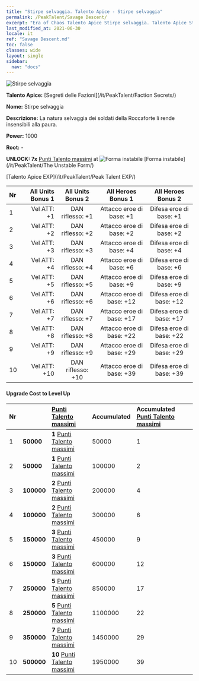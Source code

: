 ```yaml
---
title: "Stirpe selvaggia. Talento Apice - Stirpe selvaggia"
permalink: /PeakTalent/Savage Descent/
excerpt: "Era of Chaos Talento Apice Stirpe selvaggia. Talento Apice Stirpe selvaggia. Stirpe selvaggia"
last_modified_at: 2021-06-30
locale: it
ref: "Savage Descent.md"
toc: false
classes: wide
layout: single
sidebar:
  nav: "docs"
---
```


  ![Stirpe selvaggia](/images/pt/talent_3003.png)

  **Talento Apice:** [Segreti delle Fazioni](/it/PeakTalent/Faction Secrets/)

  **Nome:** Stirpe selvaggia

  **Descrizione:** La natura selvaggia dei soldati della Roccaforte li rende insensibili alla paura.

  **Power:** 1000

  **Root:** -

  **UNLOCK: 7x** [Punti Talento massimi](/ItemsIT/con_934/) at ![Forma instabile](/images/pt/talent_3002.png) [Forma instabile](/it/PeakTalent/The Unstable Form/)

  [Talento Apice EXP](/it/PeakTalent/Peak Talent EXP/)

  | Nr | All Units Bonus 1 | All Units Bonus 2 | All Heroes Bonus 1 | All Heroes Bonus 2 |
  |:---|--------------:|:-------------:|:-------------:|:-------------:|
  | 1 | Vel ATT: +1 | DAN riflesso: +1 | Attacco eroe di base: +1 | Difesa eroe di base: +1 |
  | 2 | Vel ATT: +2 | DAN riflesso: +2 | Attacco eroe di base: +2 | Difesa eroe di base: +2 |
  | 3 | Vel ATT: +3 | DAN riflesso: +3 | Attacco eroe di base: +4 | Difesa eroe di base: +4 |
  | 4 | Vel ATT: +4 | DAN riflesso: +4 | Attacco eroe di base: +6 | Difesa eroe di base: +6 |
  | 5 | Vel ATT: +5 | DAN riflesso: +5 | Attacco eroe di base: +9 | Difesa eroe di base: +9 |
  | 6 | Vel ATT: +6 | DAN riflesso: +6 | Attacco eroe di base: +12 | Difesa eroe di base: +12 |
  | 7 | Vel ATT: +7 | DAN riflesso: +7 | Attacco eroe di base: +17 | Difesa eroe di base: +17 |
  | 8 | Vel ATT: +8 | DAN riflesso: +8 | Attacco eroe di base: +22 | Difesa eroe di base: +22 |
  | 9 | Vel ATT: +9 | DAN riflesso: +9 | Attacco eroe di base: +29 | Difesa eroe di base: +29 |
  | 10 | Vel ATT: +10 | DAN riflesso: +10 | Attacco eroe di base: +39 | Difesa eroe di base: +39 |


#### Upgrade Cost to Level Up

  | Nr | <i class="fas fa-coins"/> | [Punti Talento massimi](/ItemsIT/con_934/) | Accumulated <i class="fas fa-coins"/> | Accumulated [Punti Talento massimi](/ItemsIT/con_934/) |
  |:---|:--------------|:-------------|:-------------|:-------------|
  | 1 | **50000** | **1** [Punti Talento massimi](/ItemsIT/con_934/) | 50000 | 1 |
  | 2 | **50000** | **1** [Punti Talento massimi](/ItemsIT/con_934/) | 100000 | 2 |
  | 3 | **100000** | **2** [Punti Talento massimi](/ItemsIT/con_934/) | 200000 | 4 |
  | 4 | **100000** | **2** [Punti Talento massimi](/ItemsIT/con_934/) | 300000 | 6 |
  | 5 | **150000** | **3** [Punti Talento massimi](/ItemsIT/con_934/) | 450000 | 9 |
  | 6 | **150000** | **3** [Punti Talento massimi](/ItemsIT/con_934/) | 600000 | 12 |
  | 7 | **250000** | **5** [Punti Talento massimi](/ItemsIT/con_934/) | 850000 | 17 |
  | 8 | **250000** | **5** [Punti Talento massimi](/ItemsIT/con_934/) | 1100000 | 22 |
  | 9 | **350000** | **7** [Punti Talento massimi](/ItemsIT/con_934/) | 1450000 | 29 |
  | 10 | **500000** | **10** [Punti Talento massimi](/ItemsIT/con_934/) | 1950000 | 39 |
